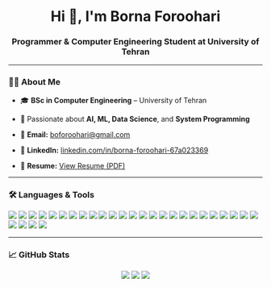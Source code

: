 <h1 align="center">Hi 👋, I'm Borna Foroohari</h1>
<h3 align="center">Programmer & Computer Engineering Student at University of Tehran</h3>

---

### 👨‍💻 About Me
- 🎓 **BSc in Computer Engineering** – University of Tehran  
- 🔬 Passionate about **AI, ML, Data Science**, and **System Programming**

- 📧 **Email:** boforoohari@gmail.com  
- 💼 **LinkedIn:** [linkedin.com/in/borna-foroohari-67a023369](https://www.linkedin.com/in/borna-foroohari-67a023369)
- 📎 **Resume:** [View Resume (PDF)](./Resume-BornaForoohari.pdf)

---

### 🛠 Languages & Tools
<p>
  <img src="https://img.shields.io/badge/Python-blue?logo=python" />
  <img src="https://img.shields.io/badge/C++-00599C?logo=c%2B%2B" />
  <img src="https://img.shields.io/badge/C-555555?logo=c" />
  <img src="https://img.shields.io/badge/Java-007396?logo=java" />
  <img src="https://img.shields.io/badge/ANTLR-5E2BFF?style=flat&logo=antlr&logoColor=white" />
  <img src="https://img.shields.io/badge/VerilogHDL-red" />
  <img src="https://img.shields.io/badge/SystemVerilog-purple" />
  <img src="https://img.shields.io/badge/Assembly-6E4C13" />
  <img src="https://img.shields.io/badge/HTML5-E34F26?logo=html5&logoColor=white" />
  <img src="https://img.shields.io/badge/CSS3-1572B6?logo=css3&logoColor=white" />
  <img src="https://img.shields.io/badge/SQL-003B57?logo=mysql&logoColor=white" />
  <img src="https://img.shields.io/badge/Quartus-blue" />
  <img src="https://img.shields.io/badge/Multisim-blue" />
  <img src="https://img.shields.io/badge/Modelsim-ffcc00" />
  <img src="https://img.shields.io/badge/Vivado-yellow" />
  <img src="https://img.shields.io/badge/Linux-black?logo=linux" />
  <img src="https://img.shields.io/badge/Git-F05032?logo=git&logoColor=white" />
  <img src="https://img.shields.io/badge/FPGA-005CAB" />
  <img src="https://img.shields.io/badge/Jupyter-F37626?logo=jupyter&logoColor=white" />
  <img src="https://img.shields.io/badge/Tableau-E97627?logo=tableau&logoColor=white" />
  <img src="https://img.shields.io/badge/PowerBI-F2C811?logo=powerbi&logoColor=black" />
  <img src="https://img.shields.io/badge/MySQL-4479A1?logo=mysql&logoColor=white" />
  <img src="https://img.shields.io/badge/StarUML-lightgrey" />
  <img src="https://img.shields.io/badge/Pandas-150458?logo=pandas&logoColor=white" />
  <img src="https://img.shields.io/badge/NumPy-013243?logo=numpy&logoColor=white" />
  <img src="https://img.shields.io/badge/Matplotlib-11557C?logo=matplotlib&logoColor=white" />
  <img src="https://img.shields.io/badge/Seaborn-4C6FFF" />
  <img src="https://img.shields.io/badge/SciPy-8CAAE6?logo=scipy&logoColor=white" />
  <img src="https://img.shields.io/badge/Selenium-43B02A?logo=selenium&logoColor=white" />
</p>

---

### 📈 GitHub Stats
<p align="center">
  <img src="https://github-readme-stats.vercel.app/api?username=bornafrv&show_icons=true&theme=github_dark" />
  <img src="https://github-readme-streak-stats.herokuapp.com/?user=bornafrv&theme=github-dark-blue" />
  <img src="https://github-readme-stats.vercel.app/api/top-langs/?username=bornafrv&layout=compact&theme=github_dark" />
</p>
